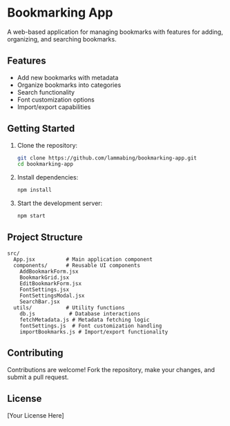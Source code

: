 # Bookmarking App

A web-based application for managing bookmarks with features for adding, organizing, and searching bookmarks.

## Features

- Add new bookmarks with metadata
- Organize bookmarks into categories
- Search functionality
- Font customization options
- Import/export capabilities

## Getting Started

1. Clone the repository:
   ```bash
   git clone https://github.com/lammabing/bookmarking-app.git
   cd bookmarking-app
   ```

2. Install dependencies:
   ```bash
   npm install
   ```

3. Start the development server:
   ```bash
   npm start
   ```

## Project Structure

```
src/
  App.jsx          # Main application component
  components/      # Reusable UI components
    AddBookmarkForm.jsx
    BookmarkGrid.jsx
    EditBookmarkForm.jsx
    FontSettings.jsx
    FontSettingsModal.jsx
    SearchBar.jsx
  utils/           # Utility functions
    db.js           # Database interactions
    fetchMetadata.js # Metadata fetching logic
    fontSettings.js  # Font customization handling
    importBookmarks.js # Import/export functionality
```

## Contributing

Contributions are welcome! Fork the repository, make your changes, and submit a pull request.

## License

[Your License Here]
